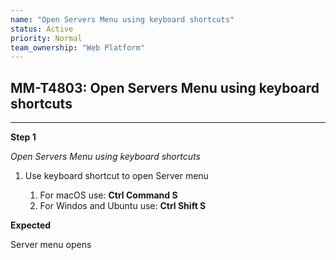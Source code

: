 ```yaml
---
name: "Open Servers Menu using keyboard shortcuts"
status: Active
priority: Normal
team_ownership: "Web Platform"
---
```


## MM-T4803: Open Servers Menu using keyboard shortcuts

---

**Step 1**

_Open Servers Menu using keyboard shortcuts_

1. Use keyboard shortcut to open Server menu

   1. For macOS use: **Ctrl Command S**
   2. For Windos and Ubuntu use: **Ctrl Shift S**

**Expected**

Server menu opens
